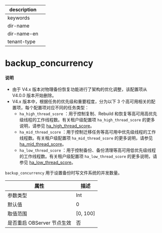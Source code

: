 |description||
|---|---|
|keywords||
|dir-name||
|dir-name-en||
|tenant-type||

# backup_concurrency

<main id="notice" type='explain'>
<h4>说明</h4>
<ul>
<li>由于 V4.x 版本对物理备份恢复功能进行了架构的优化调整，该配置项从 V4.0.0 版本开始删除。</li>
<li>V4.x 版本中，根据任务的优先级和重要程度，分为以下 3 个高可用相关的配置项，每个配置项对应不同的任务类型：
<ul><li><code>ha_high_thread_score</code> ：用于控制复制、Rebuild 和恢复等高可用高优先级线程的工作线程数。有关租户级配置项 <code>ha_high_thread_score</code> 的更多说明，请参见 <a href="../400.tenant-level-configuration-items/3400.ha_high_thread_score.md">ha_high_thread_score</a>。</li>
<li><code>ha_mid_thread_score</code> ：用于控制迁移任务等高可用中优先级线程的工作线程数。有关租户级配置项 <code>ha_mid_thread_score</code> 的更多说明，请参见 <a href="../400.tenant-level-configuration-items/3600.ha_mid_thread_score.md">ha_mid_thread_score</a>。</li>
<li><code>ha_low_thread_score</code> ：用于控制备份、备份清理等高可用低优先级线程的工作线程数。有关租户级配置项 <code>ha_low_thread_score</code> 的更多说明，请参见 <a href="../400.tenant-level-configuration-items/3500.ha_low_thread_score.md">ha_low_thread_score</a>。</li></ul>
</li></ul>
</main>

`backup_concurrency` 用于设置备份时写文件系统的并发数量。

|      **属性**      |   **描述**   |
|------------------|------------|
| 参数类型             | Int         |
| 默认值              | 0          |
| 取值范围             | \[0, 100\] |
| 是否重启 OBServer 节点生效 | 否          |



